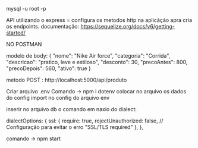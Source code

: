 mysql -u root -p

API utilizando o express = configura os metodos http na aplicãção apra cria os endpoints.
documentação: https://sequelize.org/docs/v6/getting-started/

NO POSTMAN

modelo de body:
{
    "nome": "Nike Air force",
    "categoria": "Corrida",
    "descricao": "pratico, leve e estiloso",
    "desconto": 30,
    "precoAntes": 800,
    "precoDepois": 560,
    "ativo": true
}

metodo POST : http://localhost:5000/api/produto

Criar arquivo .env
Comando -> npm i dotenv
colocar no arquivo os dados do config
import no config do arquivo env

inserir no arquivo db o comando em naxio do dialect:

dialectOptions: {
        ssl: {
            require: true,
            rejectUnauthorized: false, // Configuração para evitar o erro "SSL/TLS required"
        },
    },

comando -> npm start



